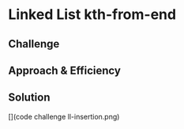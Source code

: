 # Linked List kth-from-end


## Challenge


## Approach & Efficiency


## Solution
[](code challenge ll-insertion.png)